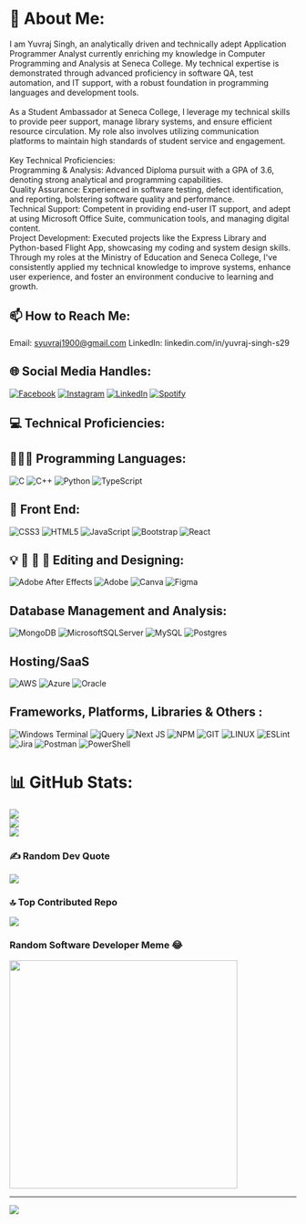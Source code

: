 # 💫 About Me:
I am Yuvraj Singh, an analytically driven and technically adept Application Programmer Analyst currently enriching my knowledge in Computer Programming and Analysis at Seneca College. My technical expertise is demonstrated through advanced proficiency in software QA, test automation, and IT support, with a robust foundation in programming languages and development tools.<br><br>As a Student Ambassador at Seneca College, I leverage my technical skills to provide peer support, manage library systems, and ensure efficient resource circulation. My role also involves utilizing communication platforms to maintain high standards of student service and engagement.<br><br>Key Technical Proficiencies:<br>Programming & Analysis: Advanced Diploma pursuit with a GPA of 3.6, denoting strong analytical and programming capabilities.<br>Quality Assurance: Experienced in software testing, defect identification, and reporting, bolstering software quality and performance.<br>Technical Support: Competent in providing end-user IT support, and adept at using Microsoft Office Suite, communication tools, and managing digital content.<br>Project Development: Executed projects like the Express Library and Python-based Flight App, showcasing my coding and system design skills.<br>Through my roles at the Ministry of Education and Seneca College, I've consistently applied my technical knowledge to improve systems, enhance user experience, and foster an environment conducive to learning and growth.

## 📫 How to Reach Me: 
Email: syuvraj1900@gmail.com
LinkedIn: linkedin.com/in/yuvraj-singh-s29


## 🌐 Social Media Handles:
[![Facebook](https://img.shields.io/badge/Facebook-%231877F2.svg?logo=Facebook&logoColor=white)](https://www.facebook.com/profile.php?id=100011399805579) 
[![Instagram](https://img.shields.io/badge/Instagram-%23E4405F.svg?logo=Instagram&logoColor=white)](https://www.instagram.com/yuvraj.xyzz/) 
[![LinkedIn](https://img.shields.io/badge/LinkedIn-%230077B5.svg?logo=linkedin&logoColor=white)](https://www.linkedin.com/in/yuvraj-singh-s29/) 
[![Spotify](https://img.shields.io/badge/Spotify-%231DB954.svg?&logo=Spotify&logoColor=white)](https://open.spotify.com/user/31ttondzwl5fx5hwq3paj7ot3uwi?si=quw0Th2dSNaScIInAHp-LA&nd=1)

## 💻 Technical Proficiencies:
## 🧑🏻‍💻 Programming Languages:
![C](https://img.shields.io/badge/c-%2300599C.svg?style=for-the-badge&logo=c&logoColor=white) 
![C++](https://img.shields.io/badge/c++-%2300599C.svg?style=for-the-badge&logo=c%2B%2B&logoColor=white) 
![Python](https://img.shields.io/badge/python-3670A0?style=for-the-badge&logo=python&logoColor=ffdd54) 
![TypeScript](https://img.shields.io/badge/typescript-%23007ACC.svg?style=for-the-badge&logo=typescript&logoColor=white) 

## 📲 Front End:
![CSS3](https://img.shields.io/badge/css3-%231572B6.svg?style=for-the-badge&logo=css3&logoColor=white) 
![HTML5](https://img.shields.io/badge/html5-%23E34F26.svg?style=for-the-badge&logo=html5&logoColor=white) 
![JavaScript](https://img.shields.io/badge/javascript-%23323330.svg?style=for-the-badge&logo=javascript&logoColor=%23F7DF1E) 
![Bootstrap](https://img.shields.io/badge/bootstrap-%238511FA.svg?style=for-the-badge&logo=bootstrap&logoColor=white) 
![React](https://img.shields.io/badge/react-%2320232a.svg?style=for-the-badge&logo=react&logoColor=%2361DAFB) 

## 💡 📸 🎥 💽 Editing and Designing:
![Adobe After Effects](https://img.shields.io/badge/Adobe%20After%20Effects-9999FF.svg?style=for-the-badge&logo=Adobe%20After%20Effects&logoColor=white) 
![Adobe](https://img.shields.io/badge/adobe-%23FF0000.svg?style=for-the-badge&logo=adobe&logoColor=white) 
![Canva](https://img.shields.io/badge/Canva-%2300C4CC.svg?style=for-the-badge&logo=Canva&logoColor=white) 
![Figma](https://img.shields.io/badge/figma-%23F24E1E.svg?style=for-the-badge&logo=figma&logoColor=white) 

## Database Management and Analysis:
![MongoDB](https://img.shields.io/badge/MongoDB-%234ea94b.svg?style=for-the-badge&logo=mongodb&logoColor=white) 
![MicrosoftSQLServer](https://img.shields.io/badge/Microsoft%20SQL%20Server-CC2927?style=for-the-badge&logo=microsoft%20sql%20server&logoColor=white) 
![MySQL](https://img.shields.io/badge/mysql-%2300000f.svg?style=for-the-badge&logo=mysql&logoColor=white) 
![Postgres](https://img.shields.io/badge/postgres-%23316192.svg?style=for-the-badge&logo=postgresql&logoColor=white) 

## Hosting/SaaS
![AWS](https://img.shields.io/badge/AWS-%23FF9900.svg?style=for-the-badge&logo=amazon-aws&logoColor=white) 
![Azure](https://img.shields.io/badge/azure-%230072C6.svg?style=for-the-badge&logo=microsoftazure&logoColor=white)
![Oracle](https://img.shields.io/badge/Oracle-F80000?style=for-the-badge&logo=oracle&logoColor=white) 

## Frameworks, Platforms, Libraries & Others : 
![Windows Terminal](https://img.shields.io/badge/Windows%20Terminal-%234D4D4D.svg?style=for-the-badge&logo=windows-terminal&logoColor=white) 
![jQuery](https://img.shields.io/badge/jquery-%230769AD.svg?style=for-the-badge&logo=jquery&logoColor=white) 
![Next JS](https://img.shields.io/badge/Next-black?style=for-the-badge&logo=next.js&logoColor=white) 
![NPM](https://img.shields.io/badge/NPM-%23CB3837.svg?style=for-the-badge&logo=npm&logoColor=white)
![GIT](https://img.shields.io/badge/Git-fc6d26?style=for-the-badge&logo=git&logoColor=white) 
![LINUX](https://img.shields.io/badge/Linux-FCC624?style=for-the-badge&logo=linux&logoColor=black) 
![ESLint](https://img.shields.io/badge/ESLint-4B3263?style=for-the-badge&logo=eslint&logoColor=white) 
![Jira](https://img.shields.io/badge/jira-%230A0FFF.svg?style=for-the-badge&logo=jira&logoColor=white) 
![Postman](https://img.shields.io/badge/Postman-FF6C37?style=for-the-badge&logo=postman&logoColor=white)
![PowerShell](https://img.shields.io/badge/PowerShell-%235391FE.svg?style=for-the-badge&logo=powershell&logoColor=white) 

# 📊 GitHub Stats:
![](https://github-readme-stats.vercel.app/api?username=syuvraj19&theme=dark&hide_border=false&include_all_commits=true&count_private=true)<br/>
![](https://github-readme-streak-stats.herokuapp.com/?user=syuvraj19&theme=dark&hide_border=false)<br/>
![](https://github-readme-stats.vercel.app/api/top-langs/?username=syuvraj19&theme=dark&hide_border=false&include_all_commits=true&count_private=true&layout=compact)

### ✍️ Random Dev Quote
![](https://quotes-github-readme.vercel.app/api?type=horizontal&theme=radical)

### 🔝 Top Contributed Repo
![](https://github-contributor-stats.vercel.app/api?username=syuvraj19&limit=5&theme=dark&combine_all_yearly_contributions=true)

### Random Software Developer Meme 😂
<img src='https://randommeme-five.vercel.app/' style="height: 400px;"/>

---
[![](https://visitcount.itsvg.in/api?id=syuvraj19&icon=0&color=0)](https://visitcount.itsvg.in)

<!-- Proudly created with GPRM ( https://gprm.itsvg.in ) -->
